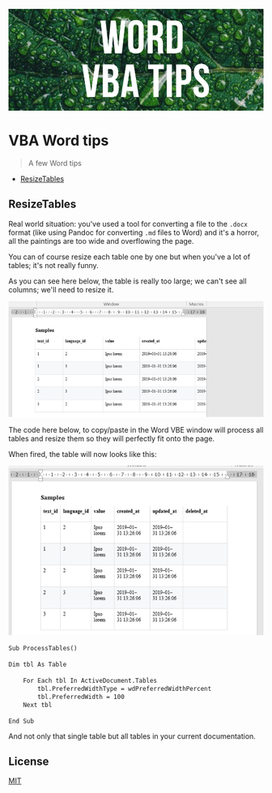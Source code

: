 ![Banner](images/banner.png)

# VBA Word tips

> A few Word tips

- [ResizeTables](#resizetables)

## ResizeTables

Real world situation: you've used a tool for converting a file to the `.docx` format (like using Pandoc for converting `.md` files to Word) and it's a horror, all the paintings are too wide and overflowing the page.

You can of course resize each table one by one but when you've a lot of tables; it's not really funny.

As you can see here below, the table is really too large; we can't see all columns; we'll need to resize it.

![ProcessTables - Before](images/ProcessTables_before.png)

The code here below, to copy/paste in the Word VBE window will process all tables and resize them so they will perfectly fit onto the page.

When fired, the table will now looks like this:

![ProcessTables - After](images/ProcessTables_after.png)

```vbnet
Sub ProcessTables()

Dim tbl As Table

    For Each tbl In ActiveDocument.Tables
        tbl.PreferredWidthType = wdPreferredWidthPercent
        tbl.PreferredWidth = 100
    Next tbl

End Sub
```

And not only that single table but all tables in your current documentation.

## License

[MIT](LICENSE)
